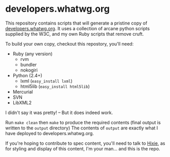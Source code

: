 # developers.whatwg.org

This repository contains scripts that will generate a pristine copy of [developers.whatwg.org](developers.whatwg.org). It uses a collection of arcane python scripts supplied by the W3C, and my own Ruby scripts that remove cruft. 

To build your own copy, checkout this repostory, you'll need:

* Ruby (any version)
  * rvm
  * bundler
  * nokogiri
* Python (2.4+)
  * lxml (`easy_install lxml`)
  * html5lib (`easy_install html5lib`)
* Mercurial
* SVN
* LibXML2

I didn't say it was pretty! – But it does indeed work.

Run `make clean` then `make` to produce the required contents (final output is written to the `output` directory)
The contents of `output` are exactly what I have deployed to developers.whatwg.org.

If you're hoping to contribute to spec content, you'll need to talk to [Hixie](twitter.com/Hixie), as for styling and display of this content, I'm your man… and this is the repo.